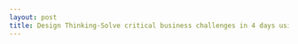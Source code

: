 ```yaml
---
layout: post
title: Design Thinking-Solve critical business challenges in 4 days using Design Sprints I
---
```

